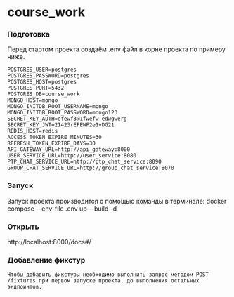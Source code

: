 # course_work


### Подготовка

Перед стартом проекта создаём .env файл в корне проекта по примеру ниже.

```
POSTGRES_USER=postgres
POSTGRES_PASSWORD=postgres
POSTGRES_HOST=postgres
POSTGRES_PORT=5432
POSTGRES_DB=course_work
MONGO_HOST=mongo
MONGO_INITDB_ROOT_USERNAME=mongo
MONGO_INITDB_ROOT_PASSWORD=mongo123
SECRET_KEY_AUTH=efewf3@1fwefw!edwgwerg
SECRET_KEY_JWT=21423rEFEWF2e1vDG21
REDIS_HOST=redis
ACCESS_TOKEN_EXPIRE_MINUTES=30
REFRESH_TOKEN_EXPIRE_DAYS=30
API_GATEWAY_URL=http://api_gateway:8000
USER_SERVICE_URL=http://user_service:8080
PTP_CHAT_SERVICE_URL=http://ptp_chat_service:8090
GROUP_CHAT_SERVICE_URL=http://group_chat_service:8070

```

### Запуск

Запуск проекта производится с помощью команды в терминале: docker compose --env-file .env up --build -d

### Открыть
http://localhost:8000/docs#/

### Добавление фикстур

```
Чтобы добавить фикстуры необходимо выполнить запрос методом POST /fixtures при первом запуске проекта, до выполнения остальных
эндпоинтов.
```

